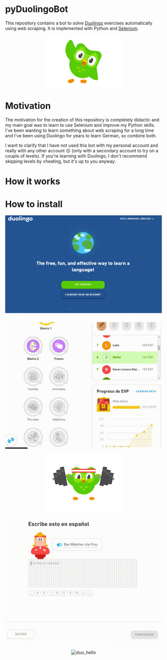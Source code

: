 # pyDuolingoBot
This repository contains a bot to solve [Duolingo](https://www.duolingo.com/) exercises automatically using web scraping. It is implemented with Python and [Selenium](https://www.selenium.dev/).

<p align="center"><img src="./Images/duo_hello.gif" alt="duo_hello" width="250" class="center"/></p>

# Motivation
The motivation for the creation of this repository is completely didactic and my main goal was to learn to use Selenium and improve my Python skills. I've been wanting to learn something about web scraping for a long time and I've been using Duolingo for years to learn German, so combine both. 

I want to clarify that I have not used this bot with my personal account and really with any other account :wink: (only with a secondary account to try on a couple of levels). If you're learning with Duolingo, I don't recommend skipping levels by cheating, but it's up to you anyway.

# How it works

# How to install


<p align="center"><img src="./Images/login.gif" alt="login_example" width="640" class="center"/></p>

<p align="center"><img src="./Images/output1.gif" alt="login_example" width="640" class="center"/></p>

<p align="center"><img src="./Images/duo_train.gif" alt="duo_train" width="250" class="center"/></p>

<p align="center"><img src="./Images/output2.gif" alt="login_example" width="640" class="center"/></p>

<p align="center"><img src="./Images/duo_sings.gif" alt="duo_hello" width="250" class="center"/></p>
